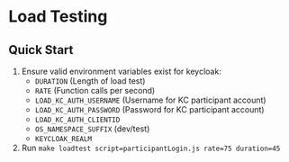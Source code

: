 # Load Testing

## Quick Start
1. Ensure valid environment variables exist for keycloak:
   - `DURATION` (Length of load test)
   - `RATE` (Function calls per second)
   - `LOAD_KC_AUTH_USERNAME` (Username for KC participant account)
   - `LOAD_KC_AUTH_PASSWORD` (Password for KC participant account)
   - `LOAD_KC_AUTH_CLIENTID`
   - `OS_NAMESPACE_SUFFIX` (dev/test)
   - `KEYCLOAK_REALM`
2. Run `make loadtest script=participantLogin.js rate=75 duration=45` 